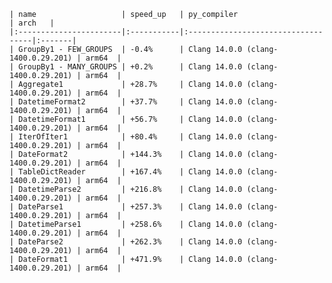     | name                   | speed_up   | py_compiler                        | arch   |
    |:-----------------------|:-----------|:-----------------------------------|:-------|
    | GroupBy1 - FEW_GROUPS  | -0.4%      | Clang 14.0.0 (clang-1400.0.29.201) | arm64  |
    | GroupBy1 - MANY_GROUPS | +0.2%      | Clang 14.0.0 (clang-1400.0.29.201) | arm64  |
    | Aggregate1             | +28.7%     | Clang 14.0.0 (clang-1400.0.29.201) | arm64  |
    | DatetimeFormat2        | +37.7%     | Clang 14.0.0 (clang-1400.0.29.201) | arm64  |
    | DatetimeFormat1        | +56.7%     | Clang 14.0.0 (clang-1400.0.29.201) | arm64  |
    | IterOfIter1            | +80.4%     | Clang 14.0.0 (clang-1400.0.29.201) | arm64  |
    | DateFormat2            | +144.3%    | Clang 14.0.0 (clang-1400.0.29.201) | arm64  |
    | TableDictReader        | +167.4%    | Clang 14.0.0 (clang-1400.0.29.201) | arm64  |
    | DatetimeParse2         | +216.8%    | Clang 14.0.0 (clang-1400.0.29.201) | arm64  |
    | DateParse1             | +257.3%    | Clang 14.0.0 (clang-1400.0.29.201) | arm64  |
    | DatetimeParse1         | +258.6%    | Clang 14.0.0 (clang-1400.0.29.201) | arm64  |
    | DateParse2             | +262.3%    | Clang 14.0.0 (clang-1400.0.29.201) | arm64  |
    | DateFormat1            | +471.9%    | Clang 14.0.0 (clang-1400.0.29.201) | arm64  |